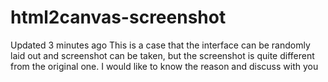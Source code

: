 # html2canvas-screenshot
  Updated 3 minutes ago This is a case that the interface can be randomly laid out and screenshot can be taken, but the screenshot is quite different from the original one. I would like to know the reason and discuss with you
